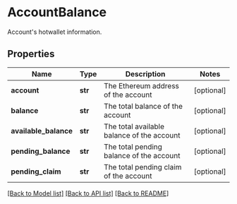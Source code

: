 # AccountBalance

Account's hotwallet information.
## Properties
Name | Type | Description | Notes
------------ | ------------- | ------------- | -------------
**account** | **str** | The Ethereum address of the account | [optional] 
**balance** | **str** | The total balance of the account | [optional] 
**available_balance** | **str** | The total available balance of the account | [optional] 
**pending_balance** | **str** | The total pending balance of the account | [optional] 
**pending_claim** | **str** | The total pending claim of the account | [optional] 

[[Back to Model list]](./README.md#documentation-for-models) [[Back to API list]](./README.md#documentation-for-api-endpoints) [[Back to README]](./README.md)


